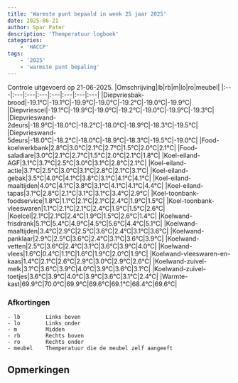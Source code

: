 ```yaml
---
title: 'Warmste punt bepaald in week 25 jaar 2025'
date: 2025-06-21
author: Spar Pater
description: 'Themperatuur logboek'
categories:
    - 'HACCP'
tags:
    - '2025'
    - 'warmste punt bepaling'
---
```

Controle uitgevoerd op 21-06-2025.
|Omschrijving|lb|rb|m|lo|ro|meubel|
|:---|:---|:---|:---|:---|:---|:---|:---|
|Diepvriesbak-brood|-19.1°C|-19.1°C|-19.9°C|-19.0°C|-19.2°C|-19.0°C|-19.9°C|
|Diepvriescel|-19.1°C|-19.9°C|-19.0°C|-19.2°C|-19.0°C|-19.9°C|-19.3°C|
|Diepvrieswand-2deurs|-18.9°C|-18.0°C|-18.2°C|-18.0°C|-18.9°C|-18.3°C|-19.5°C|
|Diepvrieswand-5deurs|-18.0°C|-18.2°C|-18.0°C|-18.9°C|-18.3°C|-19.5°C|-19.0°C|
|Food-koelwerkbank|2.8°C|3.0°C|2.1°C|2.7°C|1.5°C|2.0°C|2.1°C|
|Food-saladiare|3.0°C|2.1°C|2.7°C|1.5°C|2.0°C|2.1°C|1.8°C|
|Koel-eiland-AGF|3.1°C|3.7°C|2.5°C|3.0°C|3.1°C|2.8°C|2.1°C|
|Koel-eiland-actie|3.7°C|2.5°C|3.0°C|3.1°C|2.8°C|2.1°C|3.1°C|
|Koel-eiland-gebak|3.5°C|4.0°C|4.1°C|3.8°C|3.1°C|4.1°C|4.1°C|
|Koel-eiland-maaltijden|4.0°C|4.1°C|3.8°C|3.1°C|4.1°C|4.1°C|4.4°C|
|Koel-eiland-tapas|3.1°C|2.8°C|2.1°C|3.1°C|3.1°C|3.4°C|2.9°C|
|Koel-toonbank-foodservice|1.8°C|1.1°C|2.1°C|2.1°C|2.4°C|1.9°C|1.5°C|
|Koel-toonbank-vleeswaren|1.1°C|2.1°C|2.1°C|2.4°C|1.9°C|1.5°C|2.6°C|
|Koelcel|2.1°C|2.1°C|2.4°C|1.9°C|1.5°C|2.6°C|1.4°C|
|Koelwand-frisdrank|5.1°C|5.4°C|4.9°C|4.5°C|5.6°C|4.4°C|5.1°C|
|Koelwand-maaltijden|3.4°C|2.9°C|2.5°C|3.6°C|2.4°C|3.1°C|3.6°C|
|Koelwand-panklaar|2.9°C|2.5°C|3.6°C|2.4°C|3.1°C|3.6°C|3.9°C|
|Koelwand-vetten|2.5°C|3.6°C|2.4°C|3.1°C|3.6°C|3.9°C|4.0°C|
|Koelwand-vlees|1.6°C|0.4°C|1.1°C|1.6°C|1.9°C|2.0°C|1.9°C|
|Koelwand-vleeswaren-en-kaas|1.4°C|2.1°C|2.6°C|2.9°C|3.0°C|2.9°C|2.6°C|
|Koelwand-zuivel-melk|3.1°C|3.6°C|3.9°C|4.0°C|3.9°C|3.6°C|3.1°C|
|Koelwand-zuivel-toetjes|3.6°C|3.9°C|4.0°C|3.9°C|3.6°C|3.1°C|2.4°C|
|Warmte-kast|69.9°C|70.0°C|69.9°C|69.6°C|69.1°C|68.4°C|69.6°C|

### Afkortingen
    - lb        Links boven
    - lo        Links onder
    - m         Midden
    - rb        Rechts boven
    - ro        Rechts onder
    - meubel    Themperatuur die de meubel zelf aangeeft

## Opmerkingen


